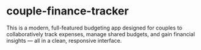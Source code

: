 # couple-finance-tracker
This is a modern, full-featured budgeting app designed for couples to collaboratively track expenses, manage shared budgets, and gain financial insights — all in a clean, responsive interface.
